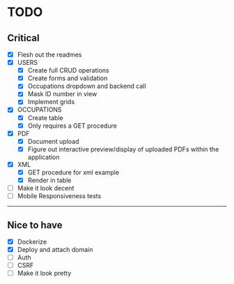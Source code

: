 # TODO

## Critical

- [x] Flesh out the readmes
- [x] USERS
  - [x] Create full CRUD operations
  - [x] Create forms and validation
  - [x] Occupations dropdown and backend call
  - [x] Mask ID number in view
  - [x] Implement grids
- [x] OCCUPATIONS
  - [x] Create table
  - [x] Only requires a GET procedure
- [x] PDF
  - [x] Document upload
  - [x] Figure out interactive preview/display of uploaded PDFs within the application
- [x] XML
  - [x] GET procedure for xml example
  - [x] Render in table
- [ ] Make it look decent
- [ ] Mobile Responsiveness tests

---

## Nice to have

- [x] Dockerize
- [x] Deploy and attach domain
- [ ] Auth
- [ ] CSRF
- [ ] Make it look pretty
